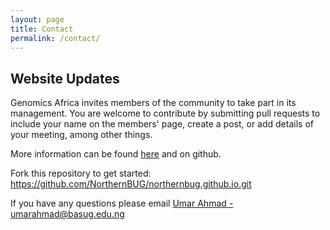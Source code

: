 ```yaml
---
layout: page
title: Contact
permalink: /contact/
---
```


## Website Updates
Genomics Africa invites members of the community to take part in its 
management. You are welcome to contribute by submitting pull requests to 
include your name on the members' page, create a post, or add details of your 
meeting, among other things.

More information can be found [here](/readme) and on github.

Fork this repository to get started:
https://github.com/NorthernBUG/northernbug.github.io.git

If you have any questions please email [Umar Ahmad - umarahmad@basug.edu.ng](mailto:umarahmad@basug.edu.ng)


